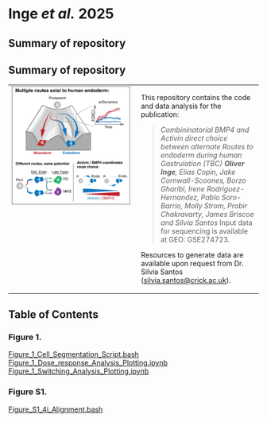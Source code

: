 # Inge _**et al.**_ 2025

## Summary of repository


##  Summary of repository

<table>
  <tr>
    <td style="width: 50%; vertical-align: top;">
      <img src="./Inge_et_al_Graphical_Abstract.png" alt="Graphical Abstract" style="width:100%; max-width:800px;" />
    </td>
    <td style="width: 50%; vertical-align: top; padding-left: 15px;">
      <p>
   This repository contains the code and data analysis for the publication:

  > *Combininatorial BMP4 and Activin direct choice between alternate Routes to endoderm during human Gastrulation (TBC) **Oliver Inge**, Elias Copin, Jake Cornwall-Scoones, Borzo Gharibi, Irene Rodriguez-Hernandez, Pablo Soro-Barrio, Molly Strom, Probir Chakravarty, James Briscoe and Silvia Santos* 
Input data for sequencing is available at GEO: GSE274723.

Resources to generate data are available upon request from Dr. Silvia Santos (silvia.santos@crick.ac.uk).     
   </p>
  </td>
  </tr>
</table>


## Table of Contents 

### Figure 1.

[Figure_1_Cell_Segmentation_Script.bash](./Figure_1_Cell_Segmentation_Script.bash)  
[Figure_1_Dose_response_Analysis_Plotting.ipynb](./Figure_1_Dose_response_Analysis_Plotting.ipynb)  
[Figure_1_Switching_Analysis_Plotting.ipynb](./Figure_1_Switching_Analysis_Plotting.ipynb)  

### Figure S1.

[Figure_S1_4i_Alignment.bash](./Figure_S1_4i_Alignment.bash)  

